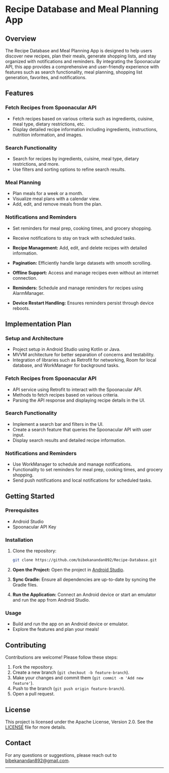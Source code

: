 

# Recipe Database and Meal Planning App

## Overview

The Recipe Database and Meal Planning App is designed to help users discover new recipes, plan their meals, generate shopping lists, and stay organized with notifications and reminders. By integrating the Spoonacular API, this app provides a comprehensive and user-friendly experience with features such as search functionality, meal planning, shopping list generation, favorites, and notifications.

## Features

### Fetch Recipes from Spoonacular API
- Fetch recipes based on various criteria such as ingredients, cuisine, meal type, dietary restrictions, etc.
- Display detailed recipe information including ingredients, instructions, nutrition information, and images.

### Search Functionality
- Search for recipes by ingredients, cuisine, meal type, dietary restrictions, and more.
- Use filters and sorting options to refine search results.

### Meal Planning
- Plan meals for a week or a month.
- Visualize meal plans with a calendar view.
- Add, edit, and remove meals from the plan.

### Notifications and Reminders
- Set reminders for meal prep, cooking times, and grocery shopping.
- Receive notifications to stay on track with scheduled tasks.

- **Recipe Management:** Add, edit, and delete recipes with detailed information.
- **Pagination:** Efficiently handle large datasets with smooth scrolling.
- **Offline Support:** Access and manage recipes even without an internet connection.
- **Reminders:** Schedule and manage reminders for recipes using AlarmManager.
- **Device Restart Handling:** Ensures reminders persist through device reboots.

## Implementation Plan

### Setup and Architecture
- Project setup in Android Studio using Kotlin or Java.
- MVVM architecture for better separation of concerns and testability.
- Integration of libraries such as Retrofit for networking, Room for local database, and WorkManager for background tasks.

### Fetch Recipes from Spoonacular API
- API service using Retrofit to interact with the Spoonacular API.
- Methods to fetch recipes based on various criteria.
- Parsing the API response and displaying recipe details in the UI.

### Search Functionality
- Implement a search bar and filters in the UI.
- Create a search feature that queries the Spoonacular API with user input.
- Display search results and detailed recipe information.

### Notifications and Reminders
- Use WorkManager to schedule and manage notifications.
- Functionality to set reminders for meal prep, cooking times, and grocery shopping.
- Send push notifications and local notifications for scheduled tasks.

## Getting Started

### Prerequisites
- Android Studio
- Spoonacular API Key

### Installation
1. Clone the repository:
   ```sh
   git clone https://github.com/bibekanandan892/Recipe-Database.git
   ```
2. **Open the Project:**
   Open the project in [Android Studio](https://developer.android.com/studio).

3. **Sync Gradle:**
   Ensure all dependencies are up-to-date by syncing the Gradle files.

4. **Run the Application:**
   Connect an Android device or start an emulator and run the app from Android Studio.

### Usage
- Build and run the app on an Android device or emulator.
- Explore the features and plan your meals!

## Contributing

Contributions are welcome! Please follow these steps:

1. Fork the repository.
2. Create a new branch (`git checkout -b feature-branch`).
3. Make your changes and commit them (`git commit -m 'Add new feature'`).
4. Push to the branch (`git push origin feature-branch`).
5. Open a pull request.

## License

This project is licensed under the Apache License, Version 2.0. See the [LICENSE](LICENSE) file for more details.


## Contact

For any questions or suggestions, please reach out to bibekanandan892@gmail.com.

---
